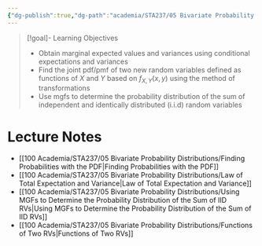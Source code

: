 ```yaml
---
{"dg-publish":true,"dg-path":"academia/STA237/05 Bivariate Probability Distributions/Week 11 - More Probability Distributions for 2+ RVs.md","permalink":"/academia/sta-237/05-bivariate-probability-distributions/week-11-more-probability-distributions-for-2-r-vs/","tags":["lecture","note","stats","university"],"created":"2024-11-23T18:40:40.842-05:00","updated":"2024-12-05T22:49:00.815-05:00"}
---
```



> [!goal]- Learning Objectives
> - Obtain marginal expected values and variances using conditional expectations and variances
> - Find the joint pdf/pmf of two new random variables defined as functions of $X$ and $Y$ based on $f_{X,Y}(x,y)$ using the method of transformations
> - Use mgfs to determine the probability distribution of the sum of independent and identically distributed (i.i.d) random variables

# Lecture Notes

- [[100 Academia/STA237/05 Bivariate Probability Distributions/Finding Probabilities with the PDF\|Finding Probabilities with the PDF]]
- [[100 Academia/STA237/05 Bivariate Probability Distributions/Law of Total Expectation and Variance\|Law of Total Expectation and Variance]]
- [[100 Academia/STA237/05 Bivariate Probability Distributions/Using MGFs to Determine the Probability Distribution of the Sum of IID RVs\|Using MGFs to Determine the Probability Distribution of the Sum of IID RVs]]
- [[100 Academia/STA237/05 Bivariate Probability Distributions/Functions of Two RVs\|Functions of Two RVs]]
